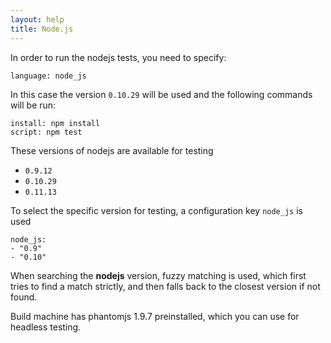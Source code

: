 ```yaml
---
layout: help
title: Node.js
---
```


In order to run the nodejs tests, you need to specify:

    language: node_js

In this case the version ``0.10.29`` will be used and the following commands will be run:

    install: npm install
    script: npm test

These versions of nodejs are available for testing

* ``0.9.12``
* ``0.10.29``
* ``0.11.13``

To select the specific version for testing, a configuration key ``node_js`` is used

    node_js:
    - "0.9"
    - "0.10"

When searching the __nodejs__ version, fuzzy matching is used, which first tries to find a
match strictly, and then falls back to the closest version if not found.

Build machine has phantomjs 1.9.7 preinstalled, which you can use for headless testing.
